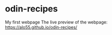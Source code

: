# odin-recipes
My first webpage
The live preview of the webpage: https://alo55.github.io/odin-recipes/

